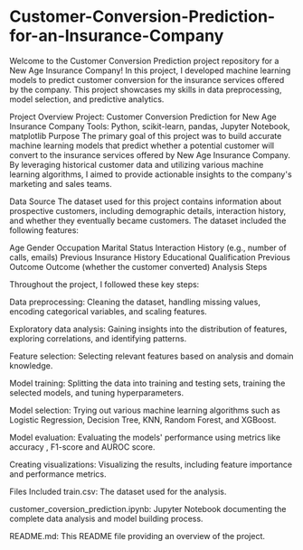 # Customer-Conversion-Prediction-for-an-Insurance-Company
Welcome to the Customer Conversion Prediction project repository for a New Age Insurance Company! In this project, I developed machine learning models to predict customer conversion for the insurance services offered by the company. This project showcases my skills in data preprocessing, model selection, and predictive analytics.

Project Overview
Project: Customer Conversion Prediction for New Age Insurance Company
Tools: Python, scikit-learn, pandas, Jupyter Notebook, matplotlib
Purpose
The primary goal of this project was to build accurate machine learning models that predict whether a potential customer will convert to the insurance services offered by New Age Insurance Company. By leveraging historical customer data and utilizing various machine learning algorithms, I aimed to provide actionable insights to the company's marketing and sales teams.

Data Source
The dataset used for this project contains information about prospective customers, including demographic details, interaction history, and whether they eventually became customers. The dataset included the following features:

Age Gender Occupation Marital Status Interaction History (e.g., number of calls, emails) Previous Insurance History Educational Qualification Previous Outcome Outcome (whether the customer converted) Analysis Steps

Throughout the project, I followed these key steps:

Data preprocessing: Cleaning the dataset, handling missing values, encoding categorical variables, and scaling features.

Exploratory data analysis: Gaining insights into the distribution of features, exploring correlations, and identifying patterns.

Feature selection: Selecting relevant features based on analysis and domain knowledge.

Model training: Splitting the data into training and testing sets, training the selected models, and tuning hyperparameters.

Model selection: Trying out various machine learning algorithms such as Logistic Regression, Decision Tree, KNN, Random Forest, and XGBoost.

Model evaluation: Evaluating the models' performance using metrics like accuracy , F1-score and AUROC score.

Creating visualizations: Visualizing the results, including feature importance and performance metrics.

Files Included
train.csv: The dataset used for the analysis.

customer_coversion_prediction.ipynb: Jupyter Notebook documenting the complete data analysis and model building process.

README.md: This README file providing an overview of the project.
